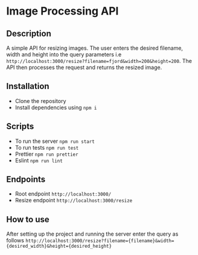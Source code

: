 # Image Processing API

## Description

A simple API for resizing images. The user enters the desired filename, width and height into the query parameters i.e `http://localhost:3000/resize?filename=fjord&width=200&height=200`. The API then processes the request and returns the resized image.

## Installation

- Clone the repository
- Install dependencies using `npm i`

## Scripts

- To run the server `npm run start`
- To run tests `npm run test`
- Prettier `npm run prettier`
- Eslint `npm run lint`

## Endpoints

- Root endpoint `http://localhost:3000/`
- Resize endpoint `http://localhost:3000/resize`

## How to use

After setting up the project and running the server enter the query as follows `http://localhost:3000/resize?filename={filename}&width={desired_width}&height={desired_height}`
